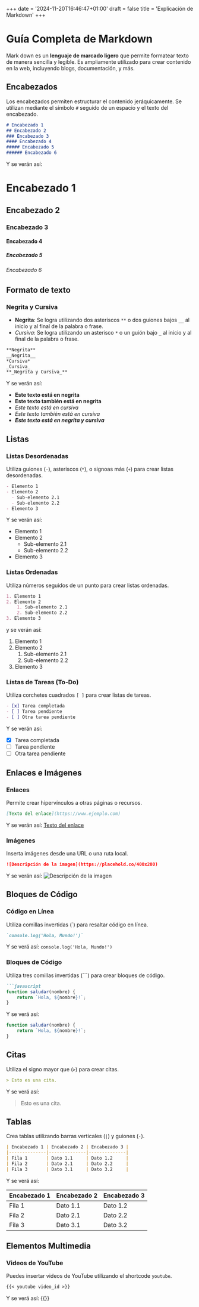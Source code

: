 +++
date = '2024-11-20T16:46:47+01:00'
draft = false
title = 'Explicación de Markdown'
+++

# Guía Completa de Markdown

Mark down es un **lenguaje de marcado ligero** que permite formatear texto de manera sencilla y legible. Es ampliamente utilizado para crear contenido en la web, incluyendo blogs, documentación, y más.

## Encabezados

Los encabezados permiten estructurar el contenido jeráquicamente. Se utilizan mediante el símbolo `#` seguido de un espacio y el texto del encabezado.

```markdown
# Encabezado 1
## Encabezado 2
### Encabezado 3
#### Encabezado 4
##### Encabezado 5
###### Encabezado 6
```

Y se verán así:

# Encabezado 1
## Encabezado 2
### Encabezado 3
#### Encabezado 4
##### Encabezado 5
###### Encabezado 6

## Formato de texto
### Negrita y Cursiva

- **Negrita**: Se logra utilizando dos asteriscos `**` o dos guiones bajos `__` al inicio y al final de la palabra o frase.
- *Cursiva*: Se logra utilizando un asterisco `*` o un guión bajo `_` al inicio y al final de la palabra o frase.

```markdown
**Negrita**
__Negrita__
*Cursiva*
_Cursiva_
**_Negrita y Cursiva_**
```

Y se verán así:
- **Este texto está en negrita**
- __Este texto también está en negrita__
- *Este texto está en cursiva*
- _Este texto también está en cursiva_
- **_Este texto está en negrita y cursiva_**

## Listas

### Listas Desordenadas

Utiliza guiones (`-`), asteriscos (`*`), o signoas más (`+`) para crear listas desordenadas.

```markdown
- Elemento 1
- Elemento 2
  - Sub-elemento 2.1
  - Sub-elemento 2.2
- Elemento 3
```

Y se verán así:
- Elemento 1
- Elemento 2
  - Sub-elemento 2.1
  - Sub-elemento 2.2    
- Elemento 3

### Listas Ordenadas

Utiliza números seguidos de un punto para crear listas ordenadas.

```markdown
1. Elemento 1
2. Elemento 2
    1. Sub-elemento 2.1
    2. Sub-elemento 2.2
3. Elemento 3
```
y se verán así:
1. Elemento 1
2. Elemento 2
    1. Sub-elemento 2.1
    2. Sub-elemento 2.2
3. Elemento 3

### Listas de Tareas (To-Do)

Utiliza corchetes cuadrados `[ ]` para crear listas de tareas.

```markdown
- [x] Tarea completada
- [ ] Tarea pendiente
- [ ] Otra tarea pendiente
```

Y se verán así:
- [x] Tarea completada
- [ ] Tarea pendiente
- [ ] Otra tarea pendiente

## Enlaces e Imágenes

### Enlaces

Permite crear hipervínculos a otras páginas o recursos.

```markdown
[Texto del enlace](https://www.ejemplo.com)
```

Y se verán así:
[Texto del enlace](https://www.ejemplo.com)

### Imágenes

Inserta imágenes desde una URL o una ruta local.

```markdown
![Descripción de la imagen](https://placehold.co/400x200)
```

Y se verán así:
![Descripción de la imagen](https://placehold.co/400x200)

## Bloques de Código

### Código en Línea

Utiliza comillas invertidas (`) para resaltar código en línea.

```markdown
`console.log('Hola, Mundo!')`
```

Y se verá así:
`console.log('Hola, Mundo!')`

### Bloques de Código

Utiliza tres comillas invertidas (```) para crear bloques de código.

```markdown
```javascript
function saludar(nombre) {
    return `Hola, ${nombre}!`;
}
```

Y se verá así:

```javascript
function saludar(nombre) {
    return `Hola, ${nombre}!`;
}
```

## Citas 

Utiliza el signo mayor que (`>`) para crear citas.

```markdown
> Esto es una cita.
```

Y se verá así:
> Esto es una cita.

## Tablas

Crea tablas utilizando barras verticales (`|`) y guiones (`-`).

```markdown
| Encabezado 1 | Encabezado 2 | Encabezado 3 |
|--------------|--------------|--------------|
| Fila 1       | Dato 1.1     | Dato 1.2     |
| Fila 2       | Dato 2.1     | Dato 2.2     |
| Fila 3       | Dato 3.1     | Dato 3.2     |
```

Y se verá así:

| Encabezado 1 | Encabezado 2 | Encabezado 3 |
|--------------|--------------|--------------|
| Fila 1       | Dato 1.1     | Dato 1.2     |
| Fila 2       | Dato 2.1     | Dato 2.2     |
| Fila 3       | Dato 3.1     | Dato 3.2     |

## Elementos Multimedia

### Videos de YouTube

Puedes insertar videos de YouTube utilizando el shortcode `youtube`.

```markdown
{{< youtube video_id >}}
```

Y se verá así:
{{<youtube dQw4w9WgXcQ >}}

